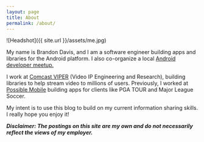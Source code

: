 ```yaml
---
layout: page
title: About
permalink: /about/
---
```


![Headshot]({{ site.url }}/assets/me.jpg)

My name is Brandon Davis, and I am a software engineer building apps and libraries for the Android platform. I also co-organize a local [Android developer meetup.](https://www.meetup.com/denverdroids/)

I work at [Comcast VIPER](https://stackoverflow.com/jobs/companies/comcast-viper) (Video IP Engineering and Research), building libraries to help stream video to millions of users. Previously, I worked at [Possible Mobile](https://possiblemobile.com/) building apps for clients like PGA TOUR and Major League Soccer.

My intent is to use this blog to build on my current information sharing skills. I really hope you enjoy it!

**_Disclaimer: The postings on this site are my own and do not necessarily reflect the views of my employer._**
